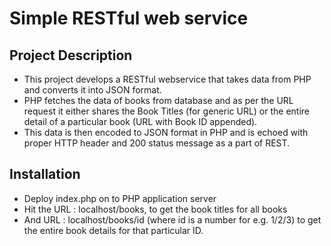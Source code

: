 Simple RESTful web service
==========================

Project Description
---------------------
- This project develops a RESTful webservice that takes data from PHP and converts it into JSON format.
- PHP fetches the data of books from database and as per the URL request it either shares the Book Titles (for generic URL) or the entire detail of a particular book (URL with Book ID appended).
- This data is then encoded to JSON format in PHP and is echoed with proper HTTP header and 200 status message as a part of REST.

Installation
-------------------------
- Deploy index.php on to PHP application server
- Hit the URL : localhost/books, to get the book titles for all books
- And URL : localhost/books/id (where id is a number for e.g. 1/2/3) to get the entire book details for that particular ID.
